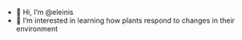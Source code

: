 - 👋 Hi, I’m @eleinis
- 🌱 I’m interested in learning how plants respond to changes in their environment

<!---
eleinis/eleinis is a ✨ special ✨ repository because its `README.md` (this file) appears on your GitHub profile.
You can click the Preview link to take a look at your changes.
--->
